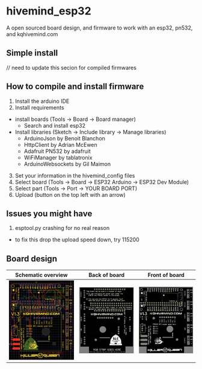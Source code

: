 # hivemind_esp32
A open sourced board design, and firmware to work with an esp32, pn532, and kqhivemind.com

## Simple install
// need to update this secion for compiled firmwares

## How to compile and install firmware
1) Install the arduino IDE
2) Install requirements
  - install boards (Tools -> Board -> Board manager)
    - Search and install esp32
  - Install libraries (Sketch -> Include library -> Manage libraries)
    - ArduinoJson by Benoit Blanchon
    - HttpClient by Adrian McEwen
    - Adafruit PN532 by adafruit
    - WiFiManager by tablatronix
    - ArduinoWebsockets by Gil Maimon
3) Set your information in the hivemind_config files
4) Select board (Tools -> Board -> ESP32 Arduino -> ESP32 Dev Module)
5) Select part (Tools -> Port -> YOUR BOARD PORT)
6) Upload (button on the top left with an arrow)

## Issues you might have
1) esptool.py crashing for no real reason
  - to fix this drop the upload speed down, try 115200
  

## Board design
Schematic overview | Back of board | Front of board
--- | --- | ---
![Schematic Design](Images/pcb.png) | ![Back](Images/bottom.png) | ![Front](Images/top.png)
